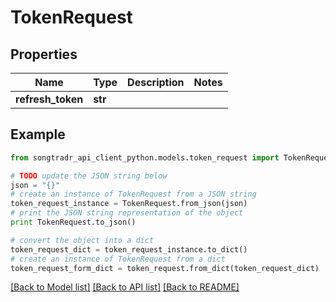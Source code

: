 # TokenRequest


## Properties

Name | Type | Description | Notes
------------ | ------------- | ------------- | -------------
**refresh_token** | **str** |  | 

## Example

```python
from songtradr_api_client_python.models.token_request import TokenRequest

# TODO update the JSON string below
json = "{}"
# create an instance of TokenRequest from a JSON string
token_request_instance = TokenRequest.from_json(json)
# print the JSON string representation of the object
print TokenRequest.to_json()

# convert the object into a dict
token_request_dict = token_request_instance.to_dict()
# create an instance of TokenRequest from a dict
token_request_form_dict = token_request.from_dict(token_request_dict)
```
[[Back to Model list]](../README.md#documentation-for-models) [[Back to API list]](../README.md#documentation-for-api-endpoints) [[Back to README]](../README.md)


